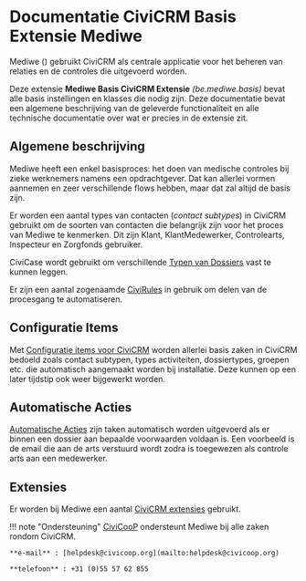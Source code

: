 # Documentatie CiviCRM Basis Extensie Mediwe

Mediwe () gebruikt CiviCRM als centrale applicatie voor het beheren van relaties en de controles die uitgevoerd worden.

Deze extensie **Mediwe Basis CiviCRM Extensie** *(be.mediwe.basis)* bevat alle basis instellingen en klasses die nodig zijn. Deze documentatie bevat een algemene beschrijving van de geleverde functionaliteit en alle technische documentatie over wat er precies in de extensie zit.

## Algemene beschrijving
Mediwe heeft een enkel basisproces: het doen van medische controles bij zieke werknemers namens een opdrachtgever. Dat kan allerlei vormen aannemen en zeer verschillende flows hebben, maar dat zal altijd de basis zijn.

Er worden een aantal types van contacten (*contact subtypes*) in CiviCRM gebruikt om de soorten van contacten die belangrijk zijn voor het proces van Mediwe te kenmerken. Dit zijn Klant, KlantMedewerker, Controlearts, Inspecteur en Zorgfonds gebruiker.

CiviCase wordt gebruikt om verschillende [Typen van Dossiers](dossier_types.md) vast te kunnen leggen.

Er zijn een aantal zogenaamde [CiviRules](org_civicoop_civirules.md) in gebruik om delen van de procesgang te automatiseren.

## Configuratie Items
Met [Configuratie items voor CiviCRM](config_items.md) worden allerlei basis zaken in CiviCRM bedoeld zoals contact subtypen, types activiteiten, dossiertypes, groepen etc. die automatisch aangemaakt worden bij installatie. Deze kunnen op een later tijdstip ook weer bijgewerkt worden.

## Automatische Acties
[Automatische Acties](automatische_acties.md) zijn taken automatisch worden uitgevoerd als er binnen een dossier aan bepaalde voorwaarden voldaan is. Een voorbeeld is de email die aan de arts verstuurd wordt zodra is toegewezen als controle arts aan een medewerker.

## Extensies
Er worden bij Mediwe een aantal [CiviCRM extensies](civiextensions.md) gebruikt.

!!! note "Ondersteuning"
    [CiviCooP](https://civicoop.org) ondersteunt Mediwe bij alle zaken rondom CiviCRM.
    
    **e-mail** : [helpdesk@civicoop.org](mailto:helpdesk@civicoop.org)
    
    **telefoon** : +31 (0)55 57 62 855





